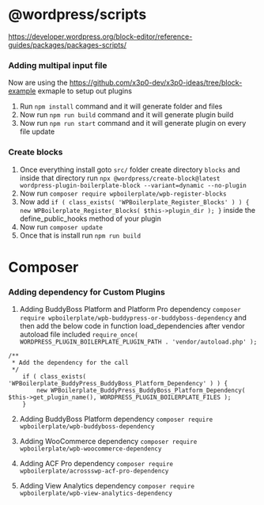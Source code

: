 # @wordpress/scripts

https://developer.wordpress.org/block-editor/reference-guides/packages/packages-scripts/

### Adding multipal input file

Now are using the https://github.com/x3p0-dev/x3p0-ideas/tree/block-example exmaple to setup out plugins

1.  Run `npm install` command and it will generate folder and files
2.  Now run `npm run build` command and it will generate plugin build
3.  Now run `npm run start` command and it will generate plugin on every file update

### Create blocks

1. Once everything install goto `src/` folder create directory `blocks` and inside that directory run `npx @wordpress/create-block@latest wordpress-plugin-boilerplate-block --variant=dynamic --no-plugin`
2. Now run `composer require wpboilerplate/wpb-register-blocks`
3. Now add `if ( class_exists( 'WPBoilerplate_Register_Blocks' ) ) {
			new WPBoilerplate_Register_Blocks( $this->plugin_dir );
		}` inside the define_public_hooks method of your plugin
3. Now run `composer update`
4. Once that is install run `npm run build`

# Composer

### Adding dependency for Custom Plugins

1. Adding BuddyBoss Platform and Platform Pro dependency
   `composer require wpboilerplate/wpb-buddypress-or-buddyboss-dependency`
   and then add the below code in function load_dependencies after vendor autoload file included `require_once( WORDPRESS_PLUGIN_BOILERPLATE_PLUGIN_PATH . 'vendor/autoload.php' );`

```
/**
 * Add the dependency for the call
 */
    if ( class_exists( 'WPBoilerplate_BuddyPress_BuddyBoss_Platform_Dependency' ) ) {
        new WPBoilerplate_BuddyPress_BuddyBoss_Platform_Dependency( $this->get_plugin_name(), WORDPRESS_PLUGIN_BOILERPLATE_FILES );
    }
```

2. Adding BuddyBoss Platform dependency
   `composer require wpboilerplate/wpb-buddyboss-dependency`

3. Adding WooCommerce dependency
   `composer require wpboilerplate/wpb-woocommerce-dependency`

4. Adding ACF Pro dependency
   `composer require wpboilerplate/acrossswp-acf-pro-dependency`

5. Adding View Analytics dependency
   `composer require wpboilerplate/wpb-view-analytics-dependency`
